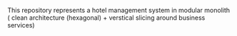 This repository represents a hotel management system in modular monolith ( clean architecture (hexagonal) + verstical slicing around business services)